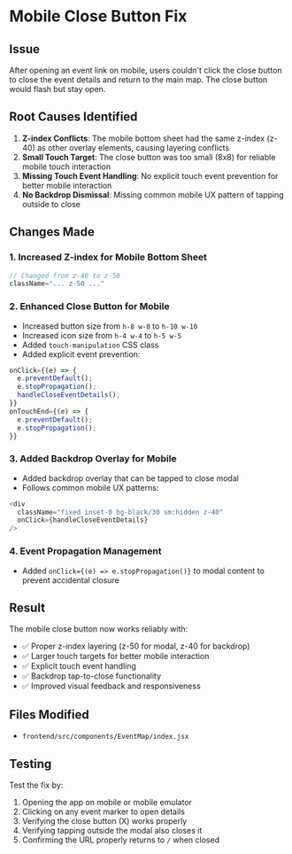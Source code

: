 # Mobile Close Button Fix

## Issue
After opening an event link on mobile, users couldn't click the close button to close the event details and return to the main map. The close button would flash but stay open.

## Root Causes Identified

1. **Z-index Conflicts**: The mobile bottom sheet had the same z-index (z-40) as other overlay elements, causing layering conflicts
2. **Small Touch Target**: The close button was too small (8x8) for reliable mobile touch interaction
3. **Missing Touch Event Handling**: No explicit touch event prevention for better mobile interaction
4. **No Backdrop Dismissal**: Missing common mobile UX pattern of tapping outside to close

## Changes Made

### 1. Increased Z-index for Mobile Bottom Sheet
```javascript
// Changed from z-40 to z-50
className="... z-50 ..."
```

### 2. Enhanced Close Button for Mobile
- Increased button size from `h-8 w-8` to `h-10 w-10` 
- Increased icon size from `h-4 w-4` to `h-5 w-5`
- Added `touch-manipulation` CSS class
- Added explicit event prevention:
```javascript
onClick={(e) => {
  e.preventDefault();
  e.stopPropagation();
  handleCloseEventDetails();
}}
onTouchEnd={(e) => {
  e.preventDefault();
  e.stopPropagation();
}}
```

### 3. Added Backdrop Overlay for Mobile
- Added backdrop overlay that can be tapped to close modal
- Follows common mobile UX patterns:
```javascript
<div 
  className="fixed inset-0 bg-black/30 sm:hidden z-40"
  onClick={handleCloseEventDetails}
/>
```

### 4. Event Propagation Management
- Added `onClick={(e) => e.stopPropagation()}` to modal content to prevent accidental closure

## Result
The mobile close button now works reliably with:
- ✅ Proper z-index layering (z-50 for modal, z-40 for backdrop)
- ✅ Larger touch targets for better mobile interaction
- ✅ Explicit touch event handling
- ✅ Backdrop tap-to-close functionality
- ✅ Improved visual feedback and responsiveness

## Files Modified
- `frontend/src/components/EventMap/index.jsx`

## Testing
Test the fix by:
1. Opening the app on mobile or mobile emulator
2. Clicking on any event marker to open details
3. Verifying the close button (X) works properly
4. Verifying tapping outside the modal also closes it
5. Confirming the URL properly returns to `/` when closed 